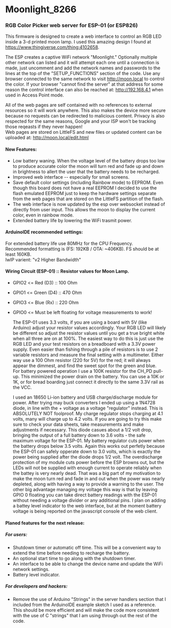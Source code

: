 # Moonlight_8266
### RGB Color Picker web server for ESP-01 (or ESP826)

This firmware is designed to create a web interface to control an RGB LED inside a 3-d printed moon lamp.  I used this
amazing design I found at https://www.thingiverse.com/thing:4102658.


 The ESP creates a captive WiFi network "Moonlight." Optionally multiple other network can listed and it will attempt
each one until a connection is made, just uncomment and add the network names and passwords to the lines at the top of
the "SETUP_FUNCTIONS" section of the code. Use any browser connected to the same network to visit http://moon.local to
control the color. If your browser "cannot find the server" at that address for some reason the control interface can
also be reached at: http://192.168.4.1 when used in Access Point mode.

 All of the web pages are self contained with no references to external resources so it will work anywhere. This also
makes the device more secure because no requests can be redirected to malicious content. Privacy is also respected for
the same reasons, Google and your ISP won't be tracking those reqeasts if they never happen!  
Web pages are stored on LittleFS and new files or updated content can be uploaded at: http://moon.local/edit.html


#### New Features:
+ Low battery waning. When the voltage level of the battery drops too low to produce accurate color the moon will turn
   red and fade up and down in brightness to allert the user that the battery needs to be recharged.
+ Improved web interface -- especially for small screens.
+ Save default color settings (including Rainbow mode) to EEPROM. Even though this board does not have a real EEPROM I
   decided to use the flash emulated EEPROM just to keep the hardware settings separate from the web pages that are
   stored on the LittleFS partition of the flash.
+ The web interface is now updated by the esp over websocket instead of directly from user input. This allows the moon
   to display the current color, even in rainbow mode.
+ Extended battery life by lowering the WiFi trasmit power.

#### ArduinoIDE recommended settings:
  For extended battery life use 80MHz for the CPU Frequency.  
  Recommended formatting is (FS: 192KB / OTA: ~406KB). FS should be at least 160KB.  
  IwIP varient: "v2 Higher Bandwidth"  

#### Wiring Circuit (ESP-01) :: Resistor values for Moon Lamp.
  
- GPIO2 <= Red   (D3)  :: 100 Ohm
- GPIO1 <= Green (D4)  :: 470 Ohm
- GPIO3 <= Blue  (Rx)  :: 220 Ohm
- GPIO0 <= Must be left floating for voltage measurements to work!

  The ESP-01 uses 3.3 volts, if you are using a board with 5V (like Arduino) adjust your resistor
values accordingly. Your RGB LED will likely be different so adjust the resistor values until you
get a true bright white when all three are on at 100%. The easiest way to do this is just use the
RGB LED and your test resistors on a breadboard with a 3.3V power supply. Even easier than fishing
through a pile of resistors is to use 2 variable resistors and measure the final setting with a
multimeter. Either way use a 100 Ohm resistor (220 for 5V) for the red; it will always appear the
dimmest, and find the sweet spot for the green and blue.  
  For battery powered operation I use a 100K resistor for the CH_PD pull-up. This minimized the
power drain on the battery. You can use a 10K or 1K, or for bread boarding just connect it directly
to the same 3.3V rail as the VCC.  

  I used an 18650 Li-ion battery and USB charge/discharge module for power. After trying may buck 
converters I ended up using a 1N4728 diode, in line with the + voltage as a voltage "regulator"
instead.  This is ABSOLUTELY NOT foolproof. My charge regulator stops charging at 4.1 volts, many
will charge up to 4.2 volts. If you are going to try this make sure to check your data sheets, take
measurements and make adjustments if necessary.  This diode casues about a 1/2 volt drop, bringing
the output of a full battery down to 3.6 volts - the safe maximum voltage for the ESP-01. My battery
regulator cuts power when the battery drops below 3.5 volts. Again this works out perfetly because
the ESP-01 can safely opperate down to 3.0 volts, which is exactly the power being supplied after
the diode drops 1/2 volt. The overdischarge protection of my module cuts power before the ESP browns
out, but the LEDs will not be supplied with enough current to operate reliably when the battey is very
nearly dead.  That was a big part of my motivation to make the moon turn red and fade in and out when
the power was nearly depleted, along with having a way to provide a warning to the user.  The other
big advantage managing my voltage this way is that by leaving GPIO 0 floating you can take direct
battery readings with the ESP-01 without needing a voltage divider or any additional pins.  I plan on
adding a battey level indicator to the web interface, but at the moment battery voltage is being
reported on the javascript console of the web client.


#### Planed features for the next release:
##### For users:
+ Shutdown timer or automatic off time. This will be a convenient way to extend the time before
   needing to recharge the battery.
+ An optional start time to go along with the shutdown timer.
+ An interface to be able to change the device name and update the WiFi network settings.
+ Battery level indicator.
##### For developers and hackers:
+ Remove the use of Arduino "Strings" in the server handlers section that I included from the
ArduinoIDE example sketch I used as a reference. This should be more efficient and will make the
code more consistent with the use of C "strings" that I am using through out the rest of the code.  

